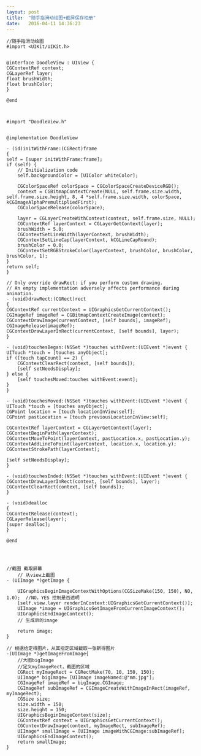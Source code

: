 ```yaml
---
layout: post
title:  "随手指滑动绘图+截屏保存相册"
date:   2016-04-11 14:36:23
---
```

	//随手指滑动绘图
	#import <UIKit/UIKit.h>


	@interface DoodleView : UIView {
    CGContextRef context;
    CGLayerRef layer;
    float brushWidth;
    float brushColor;
	}

	@end



	#import "DoodleView.h"


	@implementation DoodleView

	- (id)initWithFrame:(CGRect)frame
	{
    self = [super initWithFrame:frame];
    if (self) {
        // Initialization code
        self.backgroundColor = [UIColor whiteColor];
        
        CGColorSpaceRef colorSpace = CGColorSpaceCreateDeviceRGB();
        context = CGBitmapContextCreate(NULL, self.frame.size.width, self.frame.size.height, 8, 4 *self.frame.size.width, colorSpace, kCGImageAlphaPremultipliedFirst);
        CGColorSpaceRelease(colorSpace);
        
        layer = CGLayerCreateWithContext(context, self.frame.size, NULL);
        CGContextRef layerContext = CGLayerGetContext(layer);
        brushWidth = 5.0;
        CGContextSetLineWidth(layerContext, brushWidth);
        CGContextSetLineCap(layerContext, kCGLineCapRound);
        brushColor = 0.0;
        CGContextSetRGBStrokeColor(layerContext, brushColor, brushColor, brushColor, 1);
    }
    return self;
	}

	// Only override drawRect: if you perform custom drawing.
	// An empty implementation adversely affects performance during animation.
	- (void)drawRect:(CGRect)rect
	{
    CGContextRef currentContext = UIGraphicsGetCurrentContext();
    CGImageRef imageRef = CGBitmapContextCreateImage(context);
    CGContextDrawImage(currentContext, [self bounds], imageRef);
    CGImageRelease(imageRef);
    CGContextDrawLayerInRect(currentContext, [self bounds], layer);
	}

	- (void)touchesBegan:(NSSet *)touches withEvent:(UIEvent *)event {
    UITouch *touch = [touches anyObject];
    if ([touch tapCount] == 2) {
        CGContextClearRect(context, [self bounds]);
        [self setNeedsDisplay];
    } else {
        [self touchesMoved:touches withEvent:event];
    }
	}

	- (void)touchesMoved:(NSSet *)touches withEvent:(UIEvent *)event {
    UITouch *touch = [touches anyObject];
    CGPoint location = [touch locationInView:self];
    CGPoint pastLocation = [touch previousLocationInView:self];
    
    CGContextRef layerContext = CGLayerGetContext(layer);
    CGContextBeginPath(layerContext);
    CGContextMoveToPoint(layerContext, pastLocation.x, pastLocation.y);
    CGContextAddLineToPoint(layerContext, location.x, location.y);
    CGContextStrokePath(layerContext);
    
    [self setNeedsDisplay];
	}

	- (void)touchesEnded:(NSSet *)touches withEvent:(UIEvent *)event {
    CGContextDrawLayerInRect(context, [self bounds], layer);
    CGContextClearRect(context, [self bounds]);
	}

	- (void)dealloc
	{
    CGContextRelease(context);
    CGLayerRelease(layer);
    [super dealloc];
	}

	@end




	//截图 截取屏幕 
	    // 从view上截图  
    - (UIImage *)getImage {  
          
        UIGraphicsBeginImageContextWithOptions(CGSizeMake(150, 150), NO, 1.0);  //NO，YES 控制是否透明  
        [self.view.layer renderInContext:UIGraphicsGetCurrentContext()];  
        UIImage *image = UIGraphicsGetImageFromCurrentImageContext();  
        UIGraphicsEndImageContext();  
        // 生成后的image  
          
        return image;  
    }  
      
    // 根据给定得图片，从其指定区域截取一张新得图片  
    -(UIImage *)getImageFromImage{  
        //大图bigImage  
        //定义myImageRect，截图的区域  
        CGRect myImageRect = CGRectMake(70, 10, 150, 150);  
        UIImage* bigImage= [UIImage imageNamed:@"mm.jpg"];  
        CGImageRef imageRef = bigImage.CGImage;  
        CGImageRef subImageRef = CGImageCreateWithImageInRect(imageRef, myImageRect);  
        CGSize size;  
        size.width = 150;  
        size.height = 150;  
        UIGraphicsBeginImageContext(size);  
        CGContextRef context = UIGraphicsGetCurrentContext();  
        CGContextDrawImage(context, myImageRect, subImageRef);  
        UIImage* smallImage = [UIImage imageWithCGImage:subImageRef];  
        UIGraphicsEndImageContext();  
        return smallImage;  
    }  